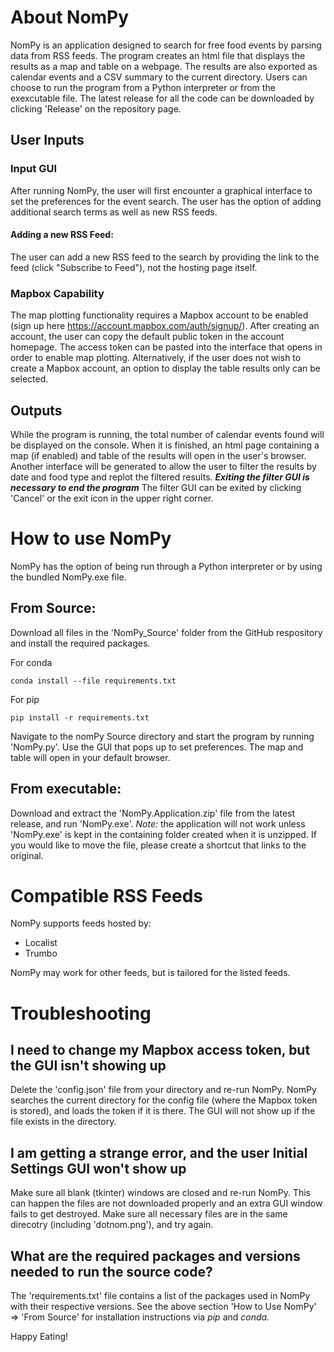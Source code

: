 # About NomPy
NomPy is an application designed to search for free food events by parsing data from RSS feeds. The program creates an html file that displays the results as a map and table on a webpage. The results are also exported as calendar events and a CSV summary to the current directory. Users can choose to run the program from a Python interpreter or from the exexcutable file. The latest release for all the code can be downloaded by clicking 'Release' on the repository page. 

## User Inputs
### Input GUI
After running NomPy, the user will first encounter a graphical interface to set the preferences for the event search. The user has the option of adding additional search terms as well as new RSS feeds. 
#### Adding a new RSS Feed:
The user can add a new RSS feed to the search by providing the link to the feed (click "Subscribe to Feed"), not the hosting page itself.

### Mapbox Capability
The map plotting functionality requires a Mapbox account to be enabled (sign up here https://account.mapbox.com/auth/signup/). After creating an account, the user can copy the default public token in the account homepage. The access token can be pasted into the interface that opens in order to enable map plotting. Alternatively, if the user does not wish to create a Mapbox account, an option to display the table results only can be selected.

## Outputs
While the program is running, the total number of calendar events found will be displayed on the console. When it is finished, an html page containing a map (if enabled) and table of the results will open in the user's browser. Another interface will be generated to allow the user to filter the results by date and food type and replot the filtered results. __***Exiting the filter GUI is necessary to end the program***__ The filter GUI can be exited by clicking 'Cancel' or the exit icon in the upper right corner.

# How to use NomPy
NomPy has the option of being run through a Python interpreter or by using the bundled NomPy.exe file.
## From Source:
Download all files in the 'NomPy_Source' folder from the GitHub respository and install the required packages.

For conda
```
conda install --file requirements.txt
```

For pip
```
pip install -r requirements.txt
```
Navigate to the nomPy Source directory and start the program by running 'NomPy.py'. Use the GUI that pops up to set preferences. The map and table will open in your default browser.

## From executable:
Download and extract the 'NomPy.Application.zip' file from the latest release, and run 'NomPy.exe'. *Note:* the application will not work unless 'NomPy.exe' is kept in the containing folder created when it is unzipped. If you would like to move the file, please create a shortcut that links to the original.

# Compatible RSS Feeds
NomPy supports feeds hosted by:
* Localist
* Trumbo

NomPy may work for other feeds, but is tailored for the listed feeds. 

# Troubleshooting
## I need to change my Mapbox access token, but the GUI isn't showing up
Delete the 'config.json' file from your directory and re-run NomPy. NomPy searches the current directory for the config file (where the Mapbox token is stored), and loads the token if it is there. The GUI will not show up if the file exists in the directory.

## I am getting a strange error, and the user Initial Settings GUI won't show up
Make sure all blank (tkinter) windows are closed and re-run NomPy. This can happen the files are not downloaded properly and an extra GUI window fails to get destroyed. Make sure all necessary files are in the same direcotry (including 'dotnom.png'), and try again.

## What are the required packages and versions needed to run the source code?
The 'requirements.txt' file contains a list of the packages used in NomPy with their respective versions. See the above section 'How to Use NomPy' => 'From Source' for installation instructions via *pip* and *conda.*

Happy Eating!
